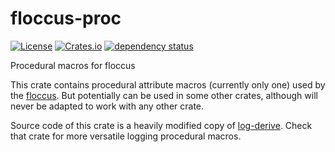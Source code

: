# floccus-proc

[![License](https://img.shields.io/github/license/ScaleWeather/floccus-proc)](https://choosealicense.com/licenses/apache-2.0/)
[![Crates.io](https://img.shields.io/crates/v/floccus-proc)](https://crates.io/crates/floccus)
[![dependency status](https://deps.rs/repo/github/ScaleWeather/floccus-proc/status.svg)](https://deps.rs/repo/github/ScaleWeather/floccus-proc)

Procedural macros for floccus

This crate contains procedural attribute macros (currently only one) used by the
[floccus](https://crates.io/crates/floccus). But potentially can be used in some
other crates, although will never be adapted to work with any other crate.

Source code of this crate is a heavily modified copy of [log-derive](https://crates.io/crates/log-derive).
Check that crate for more versatile logging procedural macros.
